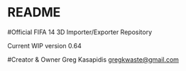 # README #
#Official FIFA 14 3D Importer/Exporter Repository

Current WIP version 0.64




#Creator & Owner
Greg Kasapidis
gregkwaste@gmail.com